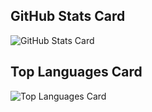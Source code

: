 ## GitHub Stats Card

![GitHub Stats Card](https://github-readme-stats.vercel.app/api?username=iitenkida7&show_icons=true&count_private=true&theme=gotham&hide_title=true)

## Top Languages Card

![Top Languages Card](https://github-readme-stats.vercel.app/api/top-langs/?username=iitenkida7&layout=compact&theme=gotham&hide_title=true)

